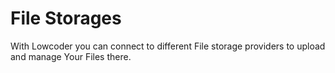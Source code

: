 # File Storages

With Lowcoder you can connect to different File storage providers to upload and manage Your Files there.

